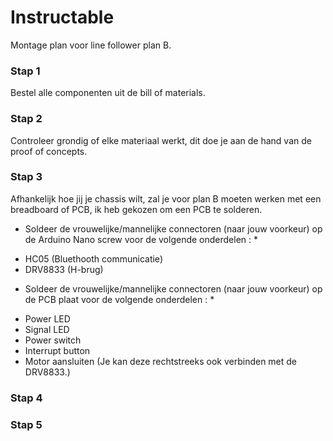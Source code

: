# Instructable

Montage plan voor line follower plan B.

### Stap 1

Bestel alle componenten uit de bill of materials.

### Stap 2

Controleer grondig of elke materiaal werkt, dit doe je aan de hand van de proof of concepts.

### Stap 3

Afhankelijk hoe jij je chassis wilt, zal je voor plan B moeten werken met een breadboard of PCB, ik heb gekozen om een PCB te solderen.
* Soldeer de vrouwelijke/mannelijke connectoren (naar jouw voorkeur) op de Arduino Nano screw voor de volgende onderdelen : *
- HC05 (Bluethooth communicatie)
- DRV8833 (H-brug)

* Soldeer de vrouwelijke/mannelijke connectoren (naar jouw voorkeur) op de PCB plaat voor de volgende onderdelen : *
- Power LED
- Signal LED
- Power switch
- Interrupt button
- Motor aansluiten (Je kan deze rechtstreeks ook verbinden met de DRV8833.)

### Stap 4
### Stap 5

